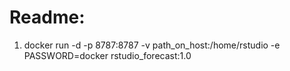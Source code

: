 # Readme:

1. docker run -d -p 8787:8787 -v path_on_host:/home/rstudio -e PASSWORD=docker rstudio_forecast:1.0
